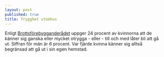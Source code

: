 ```yaml
---
layout: post
published: true
title: Trygghet utomhus
---
```




Enligt [Brottsförebygganderådet](https://www.bra.se/download/18.5e2a4a6b14ab1667599108/1422265396126/2015_1_NTU_2014.pdf "Nationella trygghetsundersökningen 2014") uppger 24 procent av kvinnorna att de känner sig ganska eller mycket otrygga - eller - till och med låter bli att gå ut. Siffran för män är 6 procent. Var fjärde kvinna känner sig alltså begränsad att gå ut i sin egen hemstad.
